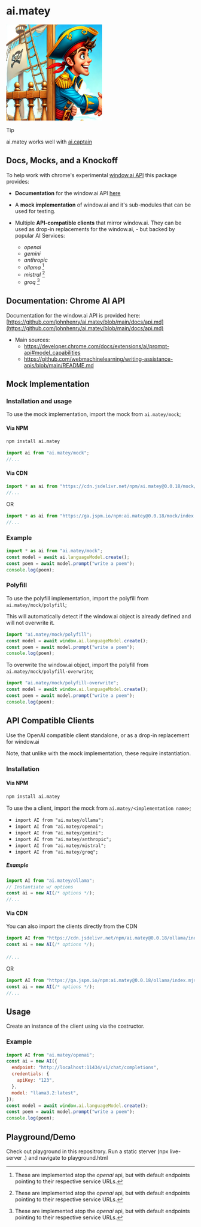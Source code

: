 # ai.matey

<img src="https://raw.githubusercontent.com/johnhenry/ai.matey/main/logo.png" alt="AI.Matey Logo" style="width:256px; height:256px">

> [!TIP]
> ai.matey works well with [ai.captain](https://www.npmjs.com/package/ai.captain)

## Docs, Mocks, and a Knockoff

To help work with chrome's experimental [window.ai API](https://developer.chrome.com/docs/ai/built-in-apis) this package provides:

- **Documentation** for the window.ai API [here](https://github.com/johnhenry/ai.matey/blob/main/docs/api.md)

- A **mock implementation** of window.ai and it's sub-modules that can be used for testing.

- Multiple **API-compatible clients** that mirror window.ai. They can be used as drop-in replacements for the window.ai, - but backed by popular AI Services:

  - _openai_
  - _gemini_
  - _anthropic_
  - _ollama_ [^1]
  - _mistral_ [^1]
  - _groq_ [^1]

[^1]: These are implemented atop the _openai_ api, but with default endpoints pointing to their respective service URLs.

## Documentation: Chrome AI API

Documentation for the window.ai API is provided here: [https://github.com/johnhenry/ai.matey/blob/main/docs/api.md](https://github.com/johnhenry/ai.matey/blob/main/docs/api.md)

- Main sources:
  - https://developer.chrome.com/docs/extensions/ai/prompt-api#model_capabilities
  - https://github.com/webmachinelearning/writing-assistance-apis/blob/main/README.md

## Mock Implementation

### Installation and usage

To use the mock implementation, import the mock from `ai.matey/mock`;

#### Via NPM

```bash
npm install ai.matey
```

```javascript
import ai from "ai.matey/mock";
//...
```

#### Via CDN

```javascript
import * as ai from "https://cdn.jsdelivr.net/npm/ai.matey@0.0.18/mock/index.mjs";
//...
```

OR

```javascript
import * as ai from "https://ga.jspm.io/npm:ai.matey@0.0.18/mock/index.mjs";
//...
```

### Example

```javascript
import * as ai from "ai.matey/mock";
const model = await ai.languageModel.create();
const poem = await model.prompt("write a poem");
console.log(poem);
```

### Polyfill

To use the polyfill implementation, import the polyfill from `ai.matey/mock/polyfill`;

This will automatically detect if the window.ai object is already defined and will not overwrite it.

```javascript
import "ai.matey/mock/polyfill";
const model = await window.ai.languageModel.create();
const poem = await model.prompt("write a poem");
console.log(poem);
```

To overwrite the window.ai object, import the polyfill from `ai.matey/mock/polyfill-overwrite`;

```javascript
import "ai.matey/mock/polyfill-overwrite";
const model = await window.ai.languageModel.create();
const poem = await model.prompt("write a poem");
console.log(poem);
```

## API Compatible Clients

Use the OpenAI compatible client standalone, or as a drop-in replacement for window.ai

Note, that unlike with the mock implementation, these require instantiation.

### Installation

#### Via NPM

```bash
npm install ai.matey
```

To use the a client, import the mock from `ai.matey/<implementation name>`;

- `import AI from "ai.matey/ollama";`
- `import AI from "ai.matey/openai";`
- `import AI from "ai.matey/gemini";`
- `import AI from "ai.matey/anthropic";`
- `import AI from "ai.matey/mistral";`
- `import AI from "ai.matey/groq";`

##### Example

```javascript
import AI from "ai.matey/ollama";
// Instantiate w/ options
const ai = new AI(/* options */);
//...
```

#### Via CDN

You can also import the clients directly from the CDN

```javascript
import AI from "https://cdn.jsdelivr.net/npm/ai.matey@0.0.18/ollama/index.mjs";
const ai = new AI(/* options */);

//...
```

OR

```javascript
import AI from "https://ga.jspm.io/npm:ai.matey@0.0.18/ollama/index.mjs";
const ai = new AI(/* options */);
//...
```

## Usage

Create an instance of the client using via the costructor.

### Example

```javascript
import AI from "ai.matey/openai";
const ai = new AI({
  endpoint: "http://localhost:11434/v1/chat/completions",
  credentials: {
    apiKey: "123",
  },
  model: "llama3.2:latest",
});
const model = await window.ai.languageModel.create();
const poem = await model.prompt("write a poem");
console.log(poem);
```

## Playground/Demo

Check out playground in this repositrory. Run a static sterver (npx live-server .) and navigate to playground.html
